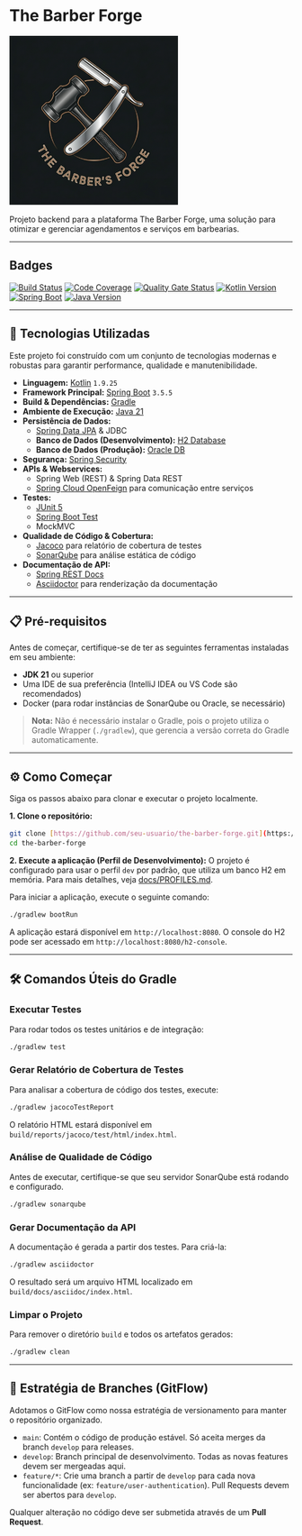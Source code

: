 # The Barber Forge
<img alt="Logo do The Barber Forge" height="300" src="docs/img/The%20Barber%27s%20Forge.png" title="Logo do Projeto: The Barber&#39;s Forge" width="300" style="text-align: center"/>


Projeto backend para a plataforma The Barber Forge, uma solução para otimizar e gerenciar agendamentos e serviços em barbearias.

---

## Badges
[![Build Status](https://img.shields.io/badge/build-passing-brightgreen)](https://github.com)
[![Code Coverage](https://img.shields.io/badge/coverage-0%25-lightgrey)](https://sonarcloud.io)
[![Quality Gate Status](https://img.shields.io/badge/quality%20gate-not%20checked-lightgrey)](https://sonarcloud.io)
[![Kotlin Version](https://img.shields.io/badge/kotlin-1.9.25-blue?logo=kotlin)](https://kotlinlang.org)
[![Spring Boot](https://img.shields.io/badge/Spring%20Boot-3.5.5-green?logo=spring)](https://spring.io/projects/spring-boot)
[![Java Version](https://img.shields.io/badge/java-21-orange.svg)](https://www.oracle.com/java/technologies/downloads/#java21)

---

## 🚀 Tecnologias Utilizadas

Este projeto foi construído com um conjunto de tecnologias modernas e robustas para garantir performance, qualidade e manutenibilidade.

- **Linguagem:** [Kotlin](https://kotlinlang.org/) `1.9.25`
- **Framework Principal:** [Spring Boot](https://spring.io/projects/spring-boot) `3.5.5`
- **Build & Dependências:** [Gradle](https://gradle.org/)
- **Ambiente de Execução:** [Java 21](https://www.oracle.com/java/technologies/javase/jdk21-archive-downloads.html)
- **Persistência de Dados:**
    - [Spring Data JPA](https://spring.io/projects/spring-data-jpa) & JDBC
    - **Banco de Dados (Desenvolvimento):** [H2 Database](https://www.h2database.com/html/main.html)
    - **Banco de Dados (Produção):** [Oracle DB](https://www.oracle.com/database/)
- **Segurança:** [Spring Security](https://spring.io/projects/spring-security)
- **APIs & Webservices:**
    - Spring Web (REST) & Spring Data REST
    - [Spring Cloud OpenFeign](https://spring.io/projects/spring-cloud-openfeign) para comunicação entre serviços
- **Testes:**
    - [JUnit 5](https://junit.org/junit5/)
    - [Spring Boot Test](https://docs.spring.io/spring-boot/docs/current/reference/html/features.html#features.testing)
    - MockMVC
- **Qualidade de Código & Cobertura:**
    - [Jacoco](https://www.eclemma.org/jacoco/) para relatório de cobertura de testes
    - [SonarQube](https://www.sonarqube.org/) para análise estática de código
- **Documentação de API:**
    - [Spring REST Docs](https://spring.io/projects/spring-restdocs)
    - [Asciidoctor](https://asciidoctor.org/) para renderização da documentação

---

## 📋 Pré-requisitos

Antes de começar, certifique-se de ter as seguintes ferramentas instaladas em seu ambiente:

-   **JDK 21** ou superior
-   Uma IDE de sua preferência (IntelliJ IDEA ou VS Code são recomendados)
-   Docker (para rodar instâncias de SonarQube ou Oracle, se necessário)

> **Nota:** Não é necessário instalar o Gradle, pois o projeto utiliza o Gradle Wrapper (`./gradlew`), que gerencia a versão correta do Gradle automaticamente.

---

## ⚙️ Como Começar

Siga os passos abaixo para clonar e executar o projeto localmente.

**1. Clone o repositório:**
```bash
git clone [https://github.com/seu-usuario/the-barber-forge.git](https://github.com/seu-usuario/the-barber-forge.git)
cd the-barber-forge
```

**2. Execute a aplicação (Perfil de Desenvolvimento):**
O projeto é configurado para usar o perfil `dev` por padrão, que utiliza um banco H2 em memória. Para mais detalhes, veja [docs/PROFILES.md](docs/PROFILES.md).

Para iniciar a aplicação, execute o seguinte comando:
```bash
./gradlew bootRun
```
A aplicação estará disponível em `http://localhost:8080`. O console do H2 pode ser acessado em `http://localhost:8080/h2-console`.

---

## 🛠️ Comandos Úteis do Gradle

### Executar Testes
Para rodar todos os testes unitários e de integração:
```bash
./gradlew test
```

### Gerar Relatório de Cobertura de Testes
Para analisar a cobertura de código dos testes, execute:
```bash
./gradlew jacocoTestReport
```
O relatório HTML estará disponível em `build/reports/jacoco/test/html/index.html`.

### Análise de Qualidade de Código
Antes de executar, certifique-se que seu servidor SonarQube está rodando e configurado.
```bash
./gradlew sonarqube
```

### Gerar Documentação da API
A documentação é gerada a partir dos testes. Para criá-la:
```bash
./gradlew asciidoctor
```
O resultado será um arquivo HTML localizado em `build/docs/asciidoc/index.html`.

### Limpar o Projeto
Para remover o diretório `build` e todos os artefatos gerados:
```bash
./gradlew clean
```

---

## 🔀 Estratégia de Branches (GitFlow)

Adotamos o GitFlow como nossa estratégia de versionamento para manter o repositório organizado.

-   `main`: Contém o código de produção estável. Só aceita merges da branch `develop` para releases.
-   `develop`: Branch principal de desenvolvimento. Todas as novas features devem ser mergeadas aqui.
-   `feature/*`: Crie uma branch a partir de `develop` para cada nova funcionalidade (ex: `feature/user-authentication`). Pull Requests devem ser abertos para `develop`.

Qualquer alteração no código deve ser submetida através de um **Pull Request**.